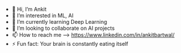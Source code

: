 - 👋 Hi, I’m Ankit
- 👀 I’m interested in ML, AI
- 🌱 I’m currently learning Deep Learning
- 💞️ I’m looking to collaborate on AI projects
- 📫 How to reach me --> https://www.linkedin.com/in/ankitbartwal/
- ⚡ Fun fact: Your brain is constantly eating itself

<!---
Anks-9/Anks-9 is a ✨ special ✨ repository because its `README.md` (this file) appears on your GitHub profile.
You can click the Preview link to take a look at your changes.
--->
